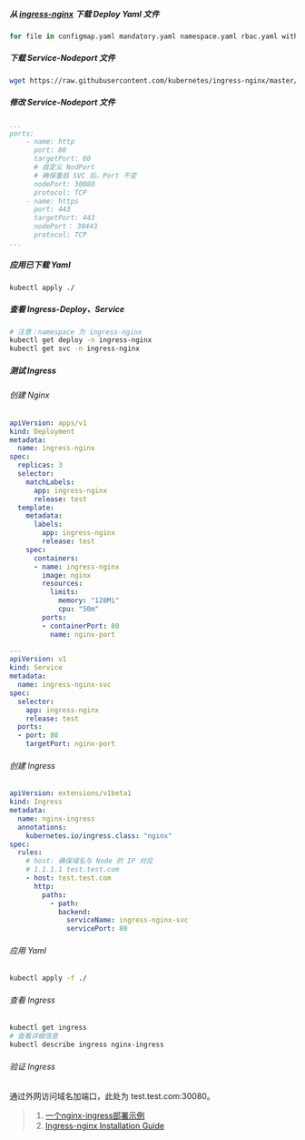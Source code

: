 ##### 从 [ingress-nginx](https://github.com/kubernetes/ingress-nginx) 下载 Deploy  Yaml 文件

```bash
for file in configmap.yaml mandatory.yaml namespace.yaml rbac.yaml with-rbac.yaml; do wget https://raw.githubusercontent.com/kubernetes/ingress-nginx/master/deploy/static/$file; done
```

##### 下载 Service-Nodeport 文件

```bash
wget https://raw.githubusercontent.com/kubernetes/ingress-nginx/master/deploy/static/provider/baremetal/service-nodeport.yaml
```

##### 修改 Service-Nodeport 文件

```yaml
...
ports:
    - name: http
      port: 80
      targetPort: 80
      # 自定义 NodPort
      # 确保重启 SVC 后，Port 不变
      nodePort: 30080
      protocol: TCP
    - name: https
      port: 443
      targetPort: 443
      nodePort： 30443
      protocol: TCP
...
```

##### 应用已下载 Yaml

```bash
kubectl apply ./
```

##### 查看 Ingress-Deploy、Service

```bash
# 注意：namespace 为 ingress-nginx
kubectl get deploy -n ingress-nginx
kubectl get svc -n ingress-nginx
```

##### 测试 Ingress

###### 创建 Nginx

```yaml
apiVersion: apps/v1
kind: Deployment
metadata:
  name: ingress-nginx
spec:
  replicas: 3
  selector:
    matchLabels:
      app: ingress-nginx
      release: test
  template:
    metadata:
      labels:
        app: ingress-nginx
        release: test
    spec:
      containers:
      - name: ingress-nginx
        image: nginx
        resources:
          limits:
            memory: "128Mi"
            cpu: "50m"
        ports:
        - containerPort: 80
          name: nginx-port

---
apiVersion: v1
kind: Service
metadata:
  name: ingress-nginx-svc
spec:
  selector:
    app: ingress-nginx
    release: test
  ports:
  - port: 80
    targetPort: nginx-port
```

###### 创建 Ingress

```yaml
apiVersion: extensions/v1beta1
kind: Ingress 
metadata:
  name: nginx-ingress
  annotations: 
    kubernetes.io/ingress.class: "nginx"
spec:
  rules: 
  	# host: 确保域名与 Node 的 IP 对应
  	# 1.1.1.1 test.test.com
    - host: test.test.com
      http: 
        paths:
          - path: 
            backend:
              serviceName: ingress-nginx-svc
              servicePort: 80
```

###### 应用 Yaml

```bash
kubectl apply -f ./
```

###### 查看 Ingress

```bash 
kubectl get ingress
# 查看详细信息
kubectl describe ingress nginx-ingress
```

###### 验证 Ingress

通过外网访问域名加端口，此处为 test.test.com:30080。



> 1. [一个nginx-ingress部署示例](https://haojianxun.github.io/2018/10/14/nginx-ingress/)
> 2. [Ingress-nginx Installation Guide](https://github.com/kubernetes/ingress-nginx/blob/master/docs/deploy/index.md)